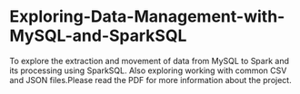 # Exploring-Data-Management-with-MySQL-and-SparkSQL
To explore the extraction and movement of data from MySQL to Spark and its processing using SparkSQL. Also exploring working with common CSV and JSON files.Please read the PDF for more information about the project.
